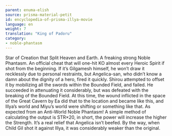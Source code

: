 ```yaml
---
parent: enuma-elish
source: prisma-material-petit
id: encyclopedia-of-prisma-illya-movie
language: en
weight: 7
translation: "King of Padoru"
category:
- noble-phantasm
---
```


Star of Creation that Split Heaven and Earth.
A freaking strong Noble Phantasm. An official cheat that will one-hit KO almost every Heroic Spirit if shot from the beginning.
If it’s Gilgamesh himself, he won’t draw it recklessly due to personal restraints, but Angelica-san, who didn’t know a damn about the dignity of a hero, fired it quickly. Shirou attempted to offset it by mobilizing all the swords within the Bounded Field, and failed. He succeeded in attenuating it considerably, but was defeated with the breaking of the Bounded Field. At this time, the wound inflicted in the space of the Great Cavern by Ea did that to the location and became like this, and Illya’s world and Miyu’s world were shifting or something like that. As expected from an Anti-World Noble Phantasm!
A simple method of calculating the output is STR×20, in short, the power will increase the higher the Strength. It’s a real relief that Angelica isn’t beefed. By the way, when Child Gil shot it against Illya, it was considerably weaker than the original.
